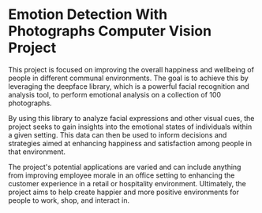 # Emotion Detection With Photographs Computer Vision Project


This project is focused on improving the overall happiness and wellbeing of people in different communal environments. The goal is to achieve this by leveraging the deepface library, which is a powerful facial recognition and analysis tool, to perform emotional analysis on a collection of 100 photographs.

By using this library to analyze facial expressions and other visual cues, the project seeks to gain insights into the emotional states of individuals within a given setting. This data can then be used to inform decisions and strategies aimed at enhancing happiness and satisfaction among people in that environment.

The project's potential applications are varied and can include anything from improving employee morale in an office setting to enhancing the customer experience in a retail or hospitality environment. Ultimately, the project aims to help create happier and more positive environments for people to work, shop, and interact in.
